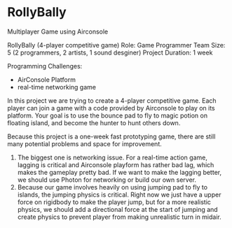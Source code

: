 # RollyBally
Multiplayer Game using Airconsole

RollyBally (4-player competitive game)
Role: Game Programmer
Team Size: 5 (2 programmers, 2 artists, 1 sound desginer)
Project Duration: 1 week

Programming Challenges:
   -  AirConsole Platform
   -  real-time networking game

In this project we are trying to create a 4-player competitive game. Each player can join a game with a code provided by Airconsole to play on its platform. Your goal is to use the bounce pad to fly to magic potion on floating island, and become the hunter to hunt others down.

Because this project is a one-week fast prototyping game, there are still many potential problems and space for improvement.
1. The biggest one is networking issue. For a real-time action game, lagging is critical and Airconsole playform has rather bad lag, which makes the gameplay pretty bad. If we want to make the lagging better, we should use Photon for networking or build our own server.
2. Because our game involves heavily on using jumping pad to fly to islands, the jumping physics is critical. Right now we just have a upper force on rigidbody to make the player jump, but for a more realistic physics, we should add a directional force at the start of jumping and create physics to prevent player from making unrealistic turn in midair. 
